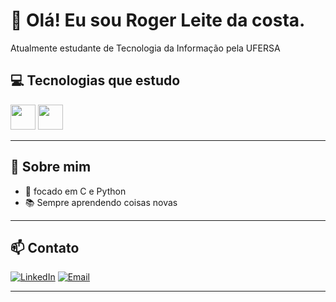 # 👋 Olá! Eu sou Roger Leite da costa. 
Atualmente estudante de Tecnologia da Informação pela UFERSA

## 💻 Tecnologias que estudo

<img src="https://cdn.jsdelivr.net/gh/devicons/devicon/icons/python/python-original.svg" width="40" height="40"/>  
<img src="https://cdn.jsdelivr.net/gh/devicons/devicon/icons/c/c-original.svg" width="40" height="40"/>

---

## 🚀 Sobre mim

- 🎯 focado em C e Python  
- 📚 Sempre aprendendo coisas novas  

---

## 📫 Contato

[![LinkedIn](https://img.shields.io/badge/LinkedIn-0A66C2?style=for-the-badge&logo=linkedin&logoColor=white)](https://linkedin.com/in/seuusuario)
[![Email](https://img.shields.io/badge/Email-D14836?style=for-the-badge&logo=outlook&logoColor=white)](mailto:rogerlleite.rn@hotmail.com)

---
